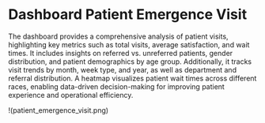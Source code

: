 # Dashboard Patient Emergence Visit

The dashboard provides a comprehensive analysis of patient visits, highlighting key metrics such as total visits, average satisfaction, and wait times. It includes insights on referred vs. unreferred patients, gender distribution, and patient demographics by age group. Additionally, it tracks visit trends by month, week type, and year, as well as department and referral distribution. A heatmap visualizes patient wait times across different races, enabling data-driven decision-making for improving patient experience and operational efficiency.

!(patient_emergence_visit.png)



